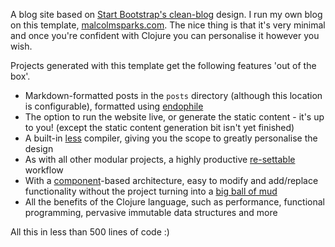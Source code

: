 A blog site based on [Start Bootstrap's clean-blog](http://startbootstrap.com/template-overviews/clean-blog/) design. I run my own blog on this template, [malcolmsparks.com](http://malcolmsparks.com). The nice thing is that it's very minimal and once you're confident with Clojure you can personalise it however you wish.

Projects generated with this template get the following features 'out of the box'.

* Markdown-formatted posts in the `posts` directory (although this location is configurable), formatted using [endophile](https://github.com/theJohnnyBrown/endophile)
* The option to run the website live, or generate the static content - it's up to you! (except the static content generation bit isn't yet finished)
* A built-in [less](http://lesscss.org/) compiler, giving you the scope to greatly personalise the design
* As with all other modular projects, a highly productive  [re-settable](http://thinkrelevance.com/blog/2013/06/04/clojure-workflow-reloaded) workflow
* With a [component](https://github.com/stuartsierra/component)-based architecture, easy to modify and add/replace functionality without the project turning into a [big ball of mud](http://en.wikipedia.org/wiki/Big_ball_of_mud)
* All the benefits of the Clojure language, such as performance, functional programming, pervasive immutable data structures and more

All this in less than 500 lines of code :)
